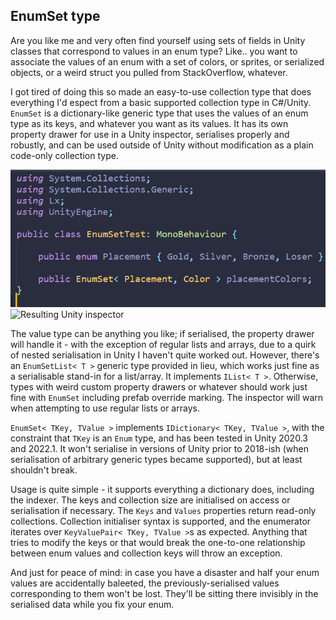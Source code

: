 ## EnumSet type ##

Are you like me and very often find yourself using sets of fields in Unity classes that correspond to values in an enum type? Like.. you want to associate the values of an enum with a set of colors, or sprites, or serialized objects, or a weird struct you pulled from StackOverflow, whatever.

I got tired of doing this so made an easy-to-use collection type that does everything I'd espect from a basic supported collection type in C#/Unity. `EnumSet` is a dictionary-like generic type that uses the values of an enum type as its keys, and whatever you want as its values. It has its own property drawer for use in a Unity inspector, serialises properly and robustly, and can be used outside of Unity without modification as a plain code-only collection type.

![Example of EnumSet usage in code](Readme-resources/EnumSetTest-code.png) ![Resulting Unity inspector](Readme-resources/EnumSetTest-inspector)

The value type can be anything you like; if serialised, the property drawer will handle it - with the exception of regular lists and arrays, due to a quirk of nested serialisation in Unity I haven't quite worked out. However, there's an `EnumSetList< T >` generic type provided in lieu, which works just fine as a serialisable stand-in for a list/array. It implements `IList< T >`. Otherwise, types with weird custom property drawers or whatever should work just fine with `EnumSet` including prefab override marking. The inspector will warn when attempting to use regular lists or arrays.

`EnumSet< TKey, TValue >` implements `IDictionary< TKey, TValue >`, with the constraint that `TKey` is an `Enum` type, and has been tested in Unity 2020.3 and 2022.1. It won't serialise in versions of Unity prior to 2018-ish (when serialisation of arbitrary generic types became supported), but at least shouldn't break.

Usage is quite simple - it supports everything a dictionary does, including the indexer. The keys and collection size are initialised on access or serialisation if necessary. The `Keys` and `Values` properties return read-only collections. Collection initialiser syntax is supported, and the enumerator iterates over `KeyValuePair< TKey, TValue >`s as expected. Anything that tries to modify the keys or that would break the one-to-one relationship between enum values and collection keys will throw an exception.

And just for peace of mind: in case you have a disaster and half your enum values are accidentally baleeted, the previously-serialised values corresponding to them won't be lost. They'll be sitting there invisibly in the serialised data while you fix your enum.
